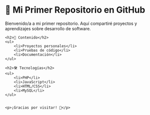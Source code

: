 <html lang="es">
<head>
    <meta charset="UTF-8">
    <meta name="viewport" content="width=device-width, initial-scale=1.0">
    <title>Mi Primer Repositorio en GitHub</title>
</head>
<body>
    <h1>🌟 Mi Primer Repositorio en GitHub</h1>
    <p>Bienvenido/a a mi primer repositorio. Aquí compartiré proyectos y aprendizajes sobre desarrollo de software.</p>
    
    <h2>🚀 Contenido</h2>
    <ul>
        <li>Proyectos personales</li>
        <li>Pruebas de código</li>
        <li>Documentación</li>
    </ul>
    
    <h2>🛠️ Tecnologías</h2>
    <ul>
        <li>PHP</li>
        <li>JavaScript</li>
        <li>HTML/CSS</li>
        <li>MySQL</li>
    </ul>
    
   
    <p>¡Gracias por visitar! 🚀</p>
</body>
</html>


